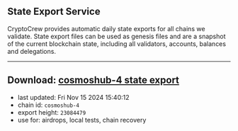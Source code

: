 ## State Export Service
CryptoCrew provides automatic daily state exports for all chains we validate. State export files can be used as genesis files and are a snapshot of the current blockchain state, including all validators, accounts, balances and delegations.

---
**Download: [cosmoshub-4 state export](https://dl-eu2.ccvalidators.com/SERVICE/cosmoshub/cosmoshub-4_export_23084479.json)**
---

- last updated: Fri Nov 15 2024 15:40:12
- chain id: `cosmoshub-4`
- export height: `23084479`
- use for: airdrops, local tests, chain recovery
